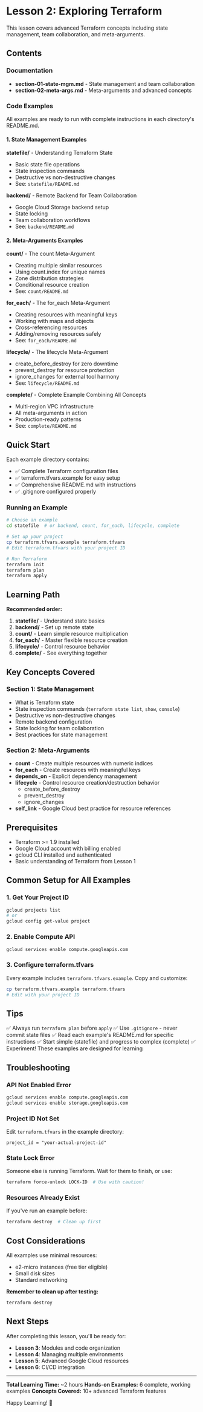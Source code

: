 # Lesson 2: Exploring Terraform

This lesson covers advanced Terraform concepts including state management, team collaboration, and meta-arguments.

## Contents

### Documentation
- **section-01-state-mgm.md** - State management and team collaboration
- **section-02-meta-args.md** - Meta-arguments and advanced concepts

### Code Examples

All examples are ready to run with complete instructions in each directory's README.md.

#### 1. State Management Examples

**statefile/** - Understanding Terraform State
- Basic state file operations
- State inspection commands
- Destructive vs non-destructive changes
- See: `statefile/README.md`

**backend/** - Remote Backend for Team Collaboration
- Google Cloud Storage backend setup
- State locking
- Team collaboration workflows
- See: `backend/README.md`

#### 2. Meta-Arguments Examples

**count/** - The count Meta-Argument
- Creating multiple similar resources
- Using count.index for unique names
- Zone distribution strategies
- Conditional resource creation
- See: `count/README.md`

**for_each/** - The for_each Meta-Argument
- Creating resources with meaningful keys
- Working with maps and objects
- Cross-referencing resources
- Adding/removing resources safely
- See: `for_each/README.md`

**lifecycle/** - The lifecycle Meta-Argument
- create_before_destroy for zero downtime
- prevent_destroy for resource protection
- ignore_changes for external tool harmony
- See: `lifecycle/README.md`

**complete/** - Complete Example Combining All Concepts
- Multi-region VPC infrastructure
- All meta-arguments in action
- Production-ready patterns
- See: `complete/README.md`

## Quick Start

Each example directory contains:
- ✅ Complete Terraform configuration files
- ✅ terraform.tfvars.example for easy setup
- ✅ Comprehensive README.md with instructions
- ✅ .gitignore configured properly

### Running an Example

```bash
# Choose an example
cd statefile  # or backend, count, for_each, lifecycle, complete

# Set up your project
cp terraform.tfvars.example terraform.tfvars
# Edit terraform.tfvars with your project ID

# Run Terraform
terraform init
terraform plan
terraform apply
```

## Learning Path

**Recommended order:**

1. **statefile/** - Understand state basics
2. **backend/** - Set up remote state
3. **count/** - Learn simple resource multiplication
4. **for_each/** - Master flexible resource creation
5. **lifecycle/** - Control resource behavior
6. **complete/** - See everything together

## Key Concepts Covered

### Section 1: State Management
- What is Terraform state
- State inspection commands (`terraform state list`, `show`, `console`)
- Destructive vs non-destructive changes
- Remote backend configuration
- State locking for team collaboration
- Best practices for state management

### Section 2: Meta-Arguments
- **count** - Create multiple resources with numeric indices
- **for_each** - Create resources with meaningful keys
- **depends_on** - Explicit dependency management
- **lifecycle** - Control resource creation/destruction behavior
  - create_before_destroy
  - prevent_destroy
  - ignore_changes
- **self_link** - Google Cloud best practice for resource references

## Prerequisites

- Terraform >= 1.9 installed
- Google Cloud account with billing enabled
- gcloud CLI installed and authenticated
- Basic understanding of Terraform from Lesson 1

## Common Setup for All Examples

### 1. Get Your Project ID

```bash
gcloud projects list
# or
gcloud config get-value project
```

### 2. Enable Compute API

```bash
gcloud services enable compute.googleapis.com
```

### 3. Configure terraform.tfvars

Every example includes `terraform.tfvars.example`. Copy and customize:

```bash
cp terraform.tfvars.example terraform.tfvars
# Edit with your project ID
```

## Tips

✅ Always run `terraform plan` before `apply`
✅ Use `.gitignore` - never commit state files
✅ Read each example's README.md for specific instructions
✅ Start simple (statefile) and progress to complex (complete)
✅ Experiment! These examples are designed for learning

## Troubleshooting

### API Not Enabled Error
```bash
gcloud services enable compute.googleapis.com
gcloud services enable storage.googleapis.com
```

### Project ID Not Set
Edit `terraform.tfvars` in the example directory:
```hcl
project_id = "your-actual-project-id"
```

### State Lock Error
Someone else is running Terraform. Wait for them to finish, or use:
```bash
terraform force-unlock LOCK-ID  # Use with caution!
```

### Resources Already Exist
If you've run an example before:
```bash
terraform destroy  # Clean up first
```

## Cost Considerations

All examples use minimal resources:
- e2-micro instances (free tier eligible)
- Small disk sizes
- Standard networking

**Remember to clean up after testing:**
```bash
terraform destroy
```

## Next Steps

After completing this lesson, you'll be ready for:
- **Lesson 3**: Modules and code organization
- **Lesson 4**: Managing multiple environments
- **Lesson 5**: Advanced Google Cloud resources
- **Lesson 6**: CI/CD integration

---

**Total Learning Time:** ~2 hours
**Hands-on Examples:** 6 complete, working examples
**Concepts Covered:** 10+ advanced Terraform features

Happy Learning! 🚀
